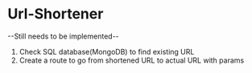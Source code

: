 # Url-Shortener


--Still needs to be implemented--
1) Check SQL database(MongoDB) to find existing URL
2) Create a route to go from shortened URL to actual URL with params
